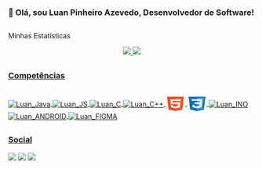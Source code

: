 ### 👋 Olá, sou Luan Pinheiro Azevedo, Desenvolvedor de Software!
##
Minhas Estatísticas
<div align="center">
  <a href="https://github.com/luan-pinheiro">
  <img height="180em" src="https://github-readme-stats.vercel.app/api?username=luan-pinheiro&show_icons=true&theme=great-gatsby&include_all_commits=true&count_private=true"/>
  <img height="180em" src="https://github-readme-stats.vercel.app/api/top-langs/?username=luan-pinheiro&layout=compact&langs_count=7&theme=shadow_red"/>
</div>
  

##
### Competências
<div style="display: inline_block"><br>
  <img align="center" alt="Luan_Java" height="30" width="40" src="https://cdn.jsdelivr.net/gh/devicons/devicon/icons/java/java-original.svg">
  <img align="center" alt="Luan_JS" height="30" width="40" src="https://cdn.jsdelivr.net/gh/devicons/devicon/icons/javascript/javascript-original.svg">
  <img align="center" alt="Luan_C" height="30" width="40" src="https://cdn.jsdelivr.net/gh/devicons/devicon/icons/c/c-original.svg">
  <img align="center" alt="Luan_C++" height="30" width="40" src="https://cdn.jsdelivr.net/gh/devicons/devicon/icons/cplusplus/cplusplus-original.svg">
  <img align="center" alt="Luan_HTML" height="30" width="40" src="https://raw.githubusercontent.com/devicons/devicon/master/icons/html5/html5-original.svg">
  <img align="center" alt="Luan_CSS" height="30" width="40" src="https://raw.githubusercontent.com/devicons/devicon/master/icons/css3/css3-original.svg">
  <img align="center" alt="Luan_INO" height="30" width="40" src="https://cdn.jsdelivr.net/gh/devicons/devicon/icons/arduino/arduino-original.svg">
  <img align="center" alt="Luan_ANDROID" height="30" width="40" src="https://cdn.jsdelivr.net/gh/devicons/devicon/icons/android/android-original.svg">
  <img align="center" alt="Luan_FIGMA" height="30" width="40" src="https://cdn.jsdelivr.net/gh/devicons/devicon/icons/figma/figma-original.svg" />
          
</div>
  
##
### Social
  
 <div> 
  
  <a href="https://www.instagram.com/luanp_azvd/" target="_blank"><img src="https://img.shields.io/badge/-Instagram-%23E4405F?style=for-the-badge&logo=instagram&logoColor=white" target="_blank"></a>
  <a href="https://www.linkedin.com/in/luan-pinheiro-azevedo/" target="_blank"><img src="https://img.shields.io/badge/-LinkedIn-%230077B5?style=for-the-badge&logo=linkedin&logoColor=white" target="_blank"></a>
   <a href = "mailto:lpazevedodev@gmail.com"><img src="https://img.shields.io/badge/-Gmail-%23333?style=for-the-badge&logo=gmail&logoColor=white" target="_blank"></a>
</div>

